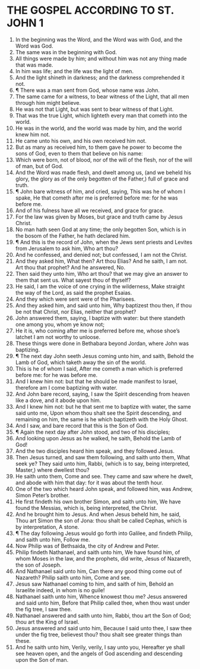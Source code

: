 ﻿# THE GOSPEL ACCORDING TO ST. JOHN  1
1. In the beginning was the Word, and the Word was with God, and the Word was God. 
2. The same was in the beginning with God. 
3. All things were made by him; and without him was not any thing made that was made. 
4. In him was life; and the life was the light of men. 
5. And the light shineth in darkness; and the darkness comprehended it not. 
6. ¶ There was a man sent from God, whose name was John. 
7. The same came for a witness, to bear witness of the Light, that all men through him might believe. 
8. He was not that Light, but was sent to bear witness of that Light. 
9. That was the true Light, which lighteth every man that cometh into the world. 
10. He was in the world, and the world was made by him, and the world knew him not. 
11. He came unto his own, and his own received him not. 
12. But as many as received him, to them gave he power to become the sons of God, even to them that believe on his name: 
13. Which were born, not of blood, nor of the will of the flesh, nor of the will of man, but of God. 
14. And the Word was made flesh, and dwelt among us, (and we beheld his glory, the glory as of the only begotten of the Father,) full of grace and truth. 
15. ¶ John bare witness of him, and cried, saying, This was he of whom I spake, He that cometh after me is preferred before me: for he was before me. 
16. And of his fulness have all we received, and grace for grace. 
17. For the law was given by Moses, but grace and truth came by Jesus Christ. 
18. No man hath seen God at any time; the only begotten Son, which is in the bosom of the Father, he hath declared him. 
19. ¶ And this is the record of John, when the Jews sent priests and Levites from Jerusalem to ask him, Who art thou? 
20. And he confessed, and denied not; but confessed, I am not the Christ. 
21. And they asked him, What then? Art thou Elias? And he saith, I am not. Art thou that prophet? And he answered, No. 
22. Then said they unto him, Who art thou? that we may give an answer to them that sent us. What sayest thou of thyself? 
23. He said, I am the voice of one crying in the wilderness, Make straight the way of the Lord, as said the prophet Esaias. 
24. And they which were sent were of the Pharisees. 
25. And they asked him, and said unto him, Why baptizest thou then, if thou be not that Christ, nor Elias, neither that prophet? 
26. John answered them, saying, I baptize with water: but there standeth one among you, whom ye know not; 
27. He it is, who coming after me is preferred before me, whose shoe’s latchet I am not worthy to unloose. 
28. These things were done in Bethabara beyond Jordan, where John was baptizing. 
29. ¶ The next day John seeth Jesus coming unto him, and saith, Behold the Lamb of God, which taketh away the sin of the world. 
30. This is he of whom I said, After me cometh a man which is preferred before me: for he was before me. 
31. And I knew him not: but that he should be made manifest to Israel, therefore am I come baptizing with water. 
32. And John bare record, saying, I saw the Spirit descending from heaven like a dove, and it abode upon him. 
33. And I knew him not: but he that sent me to baptize with water, the same said unto me, Upon whom thou shalt see the Spirit descending, and remaining on him, the same is he which baptizeth with the Holy Ghost. 
34. And I saw, and bare record that this is the Son of God. 
35. ¶ Again the next day after John stood, and two of his disciples; 
36. And looking upon Jesus as he walked, he saith, Behold the Lamb of God! 
37. And the two disciples heard him speak, and they followed Jesus. 
38. Then Jesus turned, and saw them following, and saith unto them, What seek ye? They said unto him, Rabbi, (which is to say, being interpreted, Master,) where dwellest thou? 
39. He saith unto them, Come and see. They came and saw where he dwelt, and abode with him that day: for it was about the tenth hour. 
40. One of the two which heard John speak, and followed him, was Andrew, Simon Peter’s brother. 
41. He first findeth his own brother Simon, and saith unto him, We have found the Messias, which is, being interpreted, the Christ. 
42. And he brought him to Jesus. And when Jesus beheld him, he said, Thou art Simon the son of Jona: thou shalt be called Cephas, which is by interpretation, A stone. 
43. ¶ The day following Jesus would go forth into Galilee, and findeth Philip, and saith unto him, Follow me. 
44. Now Philip was of Bethsaida, the city of Andrew and Peter. 
45. Philip findeth Nathanael, and saith unto him, We have found him, of whom Moses in the law, and the prophets, did write, Jesus of Nazareth, the son of Joseph. 
46. And Nathanael said unto him, Can there any good thing come out of Nazareth? Philip saith unto him, Come and see. 
47. Jesus saw Nathanael coming to him, and saith of him, Behold an Israelite indeed, in whom is no guile! 
48. Nathanael saith unto him, Whence knowest thou me? Jesus answered and said unto him, Before that Philip called thee, when thou wast under the fig tree, I saw thee. 
49. Nathanael answered and saith unto him, Rabbi, thou art the Son of God; thou art the King of Israel. 
50. Jesus answered and said unto him, Because I said unto thee, I saw thee under the fig tree, believest thou? thou shalt see greater things than these. 
51. And he saith unto him, Verily, verily, I say unto you, Hereafter ye shall see heaven open, and the angels of God ascending and descending upon the Son of man. 
